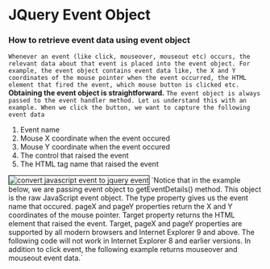 # JQuery Event Object
### How to retrieve event data using event object
`Whenever an event (like click, mouseover, mouseout etc) occurs, the relevant data about that event is placed into the event object. For example, the event object contains event data like, the X and Y coordinates of the mouse pointer when the event occurred, the HTML element that fired the event, which mouse button is clicked etc.`
**Obtaining the event object is straightforward.**
`The event object is always passed to the event handler method. Let us understand this with an example. When we click the button, we want to capture the following event data`
1. Event name
2. Mouse X coordinate when the event occured
3. Mouse Y coordinate when the event occured
4. The control that raised the event
5. The HTML tag name that raised the event

<img alt="convert javascript event to jquery event" border="1" src="http://4.bp.blogspot.com/-ZcyUpyokPFg/VTvkUYcqMUI/AAAAAAAAaq8/59jueEbMZUU/s1600/convert%2Bjavascript%2Bevent%2Bto%2Bjquery%2Bevent.png">
`Notice that in the example below, we are passing event object to getEventDetails() method. This object is the raw JavaScript event object. The type property gives us the event name that occured. pageX and pageY properties return the X and Y coordinates of the mouse pointer. Target property returns the HTML element that raised the event. Target, pageX and pageY properties are supported by all modern browsers and Internet Explorer 9 and above. The following code will not work in Internet Explorer 8 and earlier versions. In addition to click event, the following example returns mouseover and mouseout event data.`</br>

 <script></br>
        $(document).ready(function () {</br>
          var result = '';</br>
          $("#btnObject").on('click mouseover mouseout mouseleave keypress',function(event){</br>
              getEventDetails(event)</br>
          })</br>
          function getEventDetails(event){</br>
            var data = 'Event : '+event.type  +</br>
                        'X : '+event.pageX +</br>
                        'Y : '+event.pageY +</br>
                        'Target type : '+event.target.type +</br>
                        'Target Tag Name :'+event.target.tagName+
                        ' Data : '+event.target.value</br>
                    $('#result').html(data);  </br>
          }</br>
        })</br>
    </script></br>
